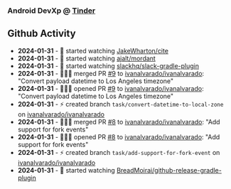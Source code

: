 ### Android DevXp @ [Tinder](https://medium.com/tinder)

## Github Activity
- **2024-01-31** - 👀 started watching [JakeWharton/cite](https://github.com/JakeWharton/cite)
- **2024-01-31** - 👀 started watching [ajalt/mordant](https://github.com/ajalt/mordant)
- **2024-01-31** - 👀 started watching [slackhq/slack-gradle-plugin](https://github.com/slackhq/slack-gradle-plugin)
- **2024-01-31** - 🧑🏻‍💻 merged PR [#9](https://github.com/ivanalvarado/ivanalvarado/pull/9) to [ivanalvarado/ivanalvarado](https://github.com/ivanalvarado/ivanalvarado): "Convert payload datetime to Los Angeles timezone"
- **2024-01-31** - 🧑🏻‍💻 opened PR [#9](https://github.com/ivanalvarado/ivanalvarado/pull/9) to [ivanalvarado/ivanalvarado](https://github.com/ivanalvarado/ivanalvarado): "Convert payload datetime to Los Angeles timezone"
- **2024-01-31** - ⚡️ created branch `task/convert-datetime-to-local-zone` on [ivanalvarado/ivanalvarado](https://github.com/ivanalvarado/ivanalvarado)
- **2024-01-31** - 🧑🏻‍💻 merged PR [#8](https://github.com/ivanalvarado/ivanalvarado/pull/8) to [ivanalvarado/ivanalvarado](https://github.com/ivanalvarado/ivanalvarado): "Add support for fork events"
- **2024-01-31** - 🧑🏻‍💻 opened PR [#8](https://github.com/ivanalvarado/ivanalvarado/pull/8) to [ivanalvarado/ivanalvarado](https://github.com/ivanalvarado/ivanalvarado): "Add support for fork events"
- **2024-01-31** - ⚡️ created branch `task/add-support-for-fork-event` on [ivanalvarado/ivanalvarado](https://github.com/ivanalvarado/ivanalvarado)
- **2024-01-31** - 👀 started watching [BreadMoirai/github-release-gradle-plugin](https://github.com/BreadMoirai/github-release-gradle-plugin)